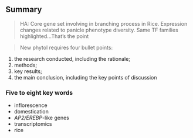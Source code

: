 ## Summary

> HA: Core gene set involving in branching process in Rice. Expression changes related to panicle phenotype diversity. Same TF families highlighted…That’s the point

> New phytol requires four bullet points:

1. the research conducted, including the rationale;
2. methods;
3. key results;
4. the main conclusion, including the key points of discussion

### Five to eight key words

- inflorescence
- domestication
- *AP2/EREBP*-like genes
- transcriptomics
- rice
